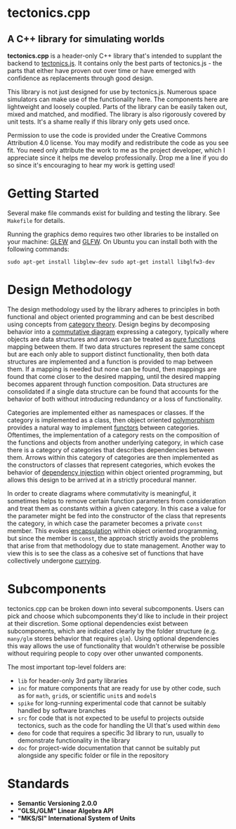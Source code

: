 # tectonics.cpp
## A C++ library for simulating worlds

**tectonics.cpp** is a header-only C++ library that's intended to supplant the backend to [tectonics.js](http://davidson16807.github.io/tectonics.js/). It contains only the best parts of tectonics.js - the parts that either have proven out over time or have emerged with confidence as replacements through good design. 

This library is not just designed for use by tectonics.js. Numerous space simulators can make use of the functionality here. The components here are lightweight and loosely coupled. Parts of the library can be easily taken out, mixed and matched, and modified. The library is also rigorously covered by unit tests. It's a shame really if this library only gets used once. 

Permission to use the code is provided under the Creative Commons Attribution 4.0 license. You may modify and redistribute the code as you see fit. You need only attribute the work to me as the project developer, which I appreciate since it helps me develop professionally. Drop me a line if you do so since it's encouraging to hear my work is getting used! 

# Getting Started
Several make file commands exist for building and testing the library. See `Makefile` for details. 

Running the graphics demo requires two other libraries to be installed on your machine: [GLEW](http://glew.sourceforge.net/) and [GLFW](https://www.glfw.org/). On Ubuntu you can install both with the following commands:

`
sudo apt-get install libglew-dev
sudo apt-get install libglfw3-dev
`

# Design Methodology
The design methodology used by the library adheres to principles in both functional and object oriented programming and can be best described using concepts from [category theory](https://en.wikipedia.org/wiki/Category_theory). Design begins by decomposing behavior into a [commutative diagram](https://en.wikipedia.org/wiki/Commutative_diagram) expressing a category, typically where objects are data structures and arrows can be treated as [pure functions](https://en.wikipedia.org/wiki/Pure_function) mapping between them. If two data structures represent the same concept but are each only able to support distinct functionality, then both data structures are implemented and a function is provided to map between them. If a mapping is needed but none can be found, then mappings are found that come closer to the desired mapping, until the desired mapping becomes apparent through function composition. Data structures are consolidated if a single data structure can be found that accounts for the behavior of both without introducing redundancy or a loss of functionality. 

Categories are implemented either as namespaces or classes. If the category is implemented as a class, then object oriented [polymorphism](https://en.wikipedia.org/wiki/Polymorphism_(computer_science)) provides a natural way to implement [functors](https://en.wikipedia.org/wiki/Functor) between categories. Oftentimes, the implementation of a category rests on the composition of the functions and objects from another underlying category, in which case there is a category of categories that describes dependencies between them. Arrows within this category of categories are then implemented as the constructors of classes that represent categories, which evokes the behavior of [dependency injection](https://en.wikipedia.org/wiki/Dependency_injection) within object oriented programming, but allows this design to be arrived at in a strictly procedural manner. 

In order to create diagrams where commutativity is meaningful, it sometimes helps to remove certain function parameters from consideration and treat them as constants within a given category. In this case a value for the parameter might be fed into the constructor of the class that represents the category, in which case the parameter becomes a private `const` member. This evokes [encapsulation](https://en.wikipedia.org/wiki/Encapsulation_(computer_programming)) within object oriented programming, but since the member is `const`, the approach strictly avoids the problems that arise from that methodology due to state management. Another way to view this is to see the class as a cohesive set of functions that have collectively undergone [currying](https://en.wikipedia.org/wiki/Currying). 

# Subcomponents
tectonics.cpp can be broken down into several subcomponents. Users can pick and choose which subcomponents they'd like to include in their project at their discretion. Some optional dependencies exist between subcomponents, which are indicated clearly by the folder structure (e.g. `many/glm` stores behavior that requires `glm`). Using optional dependencies this way allows the use of functionality that wouldn't otherwise be possible without requiring people to copy over other unwanted components. 

The most important top-level folders are:

* `lib` for header-only 3rd party libraries
* `inc` for mature components that are ready for use by other code, such as for `math`, `grid`s, or scientific `unit`s and `model`s
* `spike` for long-running experimental code that cannot be suitably handled by software branches
* `src` for code that is not expected to be useful to projects outside tectonics, such as the code for handling the UI that's used within `demo`
* `demo` for code that requires a specific 3d library to run, usually to demonstrate functionality in the library
* `doc` for project-wide documentation that cannot be suitably put alongside any specific folder or file in the repository

# Standards
* **Semantic Versioning 2.0.0**
* **"GLSL/GLM" Linear Algebra API**
* **"MKS/SI" International System of Units**
